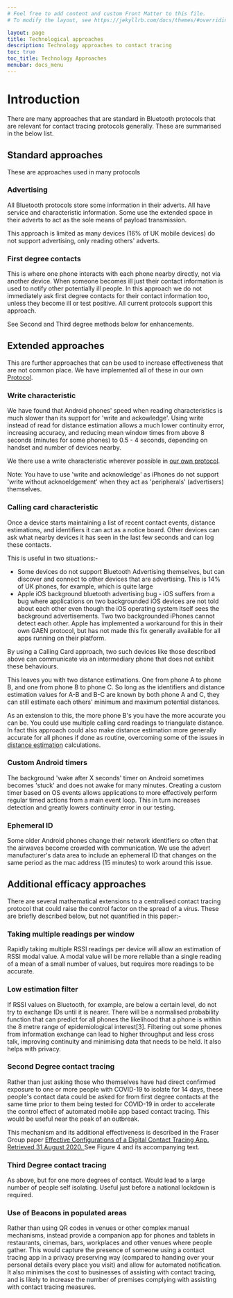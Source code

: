 ```yaml
---
# Feel free to add content and custom Front Matter to this file.
# To modify the layout, see https://jekyllrb.com/docs/themes/#overriding-theme-defaults

layout: page
title: Technological approaches
description: Technology approaches to contact tracing
toc: true
toc_title: Technology Approaches
menubar: docs_menu
---
```


# Introduction

There are many approaches that are standard in Bluetooth protocols that are relevant for
contact tracing protocols generally. These are summarised in the below list.

## Standard approaches

These are approaches used in many protocols

### Advertising

All Bluetooth protocols store some information in their adverts. All have service and 
characteristic information. Some use the extended space in their adverts to act as the sole 
means of payload transmission.

This approach is limited as many devices (16% of UK mobile devices) do not support 
advertising, only reading others' adverts.

### First degree contacts

This is where one phone interacts with each phone nearby directly, not via another device.
When someone becomes ill just their contact information is used to notify other potentially
ill people. In this approach we do not immediately ask first degree contacts for their
contact information too, unless they become ill or test positive. All current protocols
support this approach. 

See Second and Third degree methods below for enhancements.

## Extended approaches

This are further approaches that can be used to increase effectiveness that are not common place.
 We have implemented all of these in our own [Protocol](../protocol).

### Write characteristic

We have found that Android phones' speed when reading characteristics is much slower than its 
support for 'write and ackowledge'. Using write instead of read for distance estimation allows
a much lower continuity error, increasing accuracy, and reducing mean window times from above 8
 seconds (minutes for some phones) to 0.5 - 4 seconds, depending on handset and number of 
 devices nearby.

We there use a write characteristic wherever possible in [our own protocol](../protocol).

Note: You have to use 'write and acknowledge' as iPhones do not support 'write without 
acknoeldgement' when they act as 'peripherals' (advertisers) themselves.

### Calling card characteristic

Once a device starts maintaining a list of recent contact events, distance estimations, and identifiers
it can act as a notice board. Other devices can ask what nearby devices it has seen in the last few
seconds and can log these contacts.

This is useful in two situations:-
- Some devices do not support Bluetooth Advertising themselves, but can discover and connect to
other devices that are advertising. This is 14% of UK phones, for example, which is quite large
- Apple iOS background bluetooth advertising bug - iOS suffers from a bug where applications on
two backgrounded iOS devices are not told about each other even though the iOS operating system
itself sees the background advertisements. Two two backgrounded iPhones cannot detect each other.
Apple has implemented a workaround for this in their own GAEN protocol, but has not made this
fix generally available for all apps running on their platform.

By using a Calling Card approach, two such devices like those described above can communicate
via an intermediary phone that does not exhibit these behaviours.

This leaves you with two distance estimations. One from phone A to phone B, and one from
phone B to phone C. So long as the identifiers and distance estimation values for A-B and B-C
are known by both phone A and C, they can still estimate each others' minimum and maximum potential
distances.

As an extension to this, the more phone B's you have the more accurate you can be. You could use
multiple calling card readings to triangulate distance. In fact this approach could also make
distance estimation more generally accurate for all phones if done as routine, overcoming
some of the issues in [distance estimation](../bluetooth/distance) calculations.

### Custom Android timers

The background 'wake after X seconds' timer on Android sometimes becomes 'stuck' and does
not awake for many minutes. Creating a custom timer based on OS events allows applications
to more effectively perform regular timed actions from a main event loop. This in turn
increases detection and greatly lowers continuity error in our testing.

### Ephemeral ID

Some older Android phones change their network identifiers so often that the airwaves become 
crowded with communication. We use the advert manufacturer's data area to include an 
ephemeral ID that changes on the same period as the mac address (15 minutes) to work 
around this issue.

## Additional efficacy approaches

There are several mathematical extensions to a centralised contact tracing protocol that 
could raise the control factor on the spread of a virus. These are briefly described below, 
but not quantified in this paper:-

### Taking multiple readings per window

Rapidly taking multiple RSSI readings per device will allow an estimation of RSSI modal value. 
A modal value will be more reliable than a single reading of a mean of a small number of 
values, but requires more readings to be accurate.

### Low estimation filter

If RSSI values on Bluetooth, for example, are below a certain level, do not try to exchange 
IDs until it is nearer. There will be a normalised probability function that can predict for 
all phones the likelihood that a phone is within the 8 metre range of epidemiological 
interest[3]. Filtering out some phones from information exchange can lead to higher 
throughput and less cross talk, improving continuity and minimising data that needs to be 
held. It also helps with privacy.

### Second Degree contact tracing

Rather than just asking those who themselves have had direct confirmed exposure to one or 
more people with COVID-19 to isolate for 14 days, these people's contact data could be 
asked for from first degree contacts at the same time prior to them being tested for COVID-19 
in order to accelerate the control effect of automated mobile app based contact tracing. 
This would be useful near the peak of an outbreak.

This mechanism and its additional effectiveness is described in the Fraser Group paper
[Effective Configurations of a Digital Contact Tracing App. Retrieved 31 August 2020. ](https://github.com/BDI-pathogens/covid-19_instant_tracing/blob/master/Report%20-%20Effective%20Configurations%20of%20a%20Digital%20Contact%20Tracing%20App.pdf) 
See Figure 4 and its accompanying text.

### Third Degree contact tracing

As above, but for one more degrees of contact. Would lead to a large number of people self 
isolating. Useful just before a national lockdown is required.

### Use of Beacons in populated areas

Rather than using QR codes in venues or other complex manual mechanisms, instead provide a 
companion app for phones and tablets in restaurants, cinemas, bars, workplaces and other 
venues where people gather. This would capture the presence of someone using a contact tracing 
app in a privacy preserving way (compared to handing over your personal details every place 
you visit) and allow for automated notification. It also minimises the cost to businesses 
of assisting with contact tracing, and is likely to increase the number of premises 
complying with assisting with contact tracing measures.